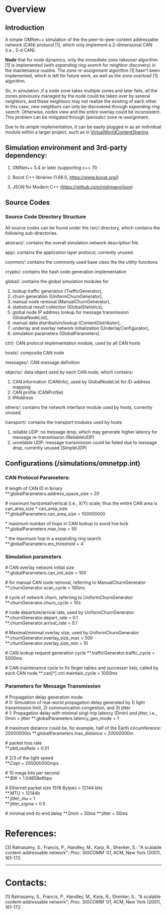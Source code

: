 # Overview

## Introduction

A simple OMNet++ simulation of the the peer-to-peer content addressable network (CAN) protocol [1], which only implement a 2-dimensional CAN (i.e., 2-d CAN).

**Node** that for node dynamics, only the *immediate zone takeover* algorithm [1] is implemented (with *expanding ring search* for neighbor discovery) in the maintenance routine. The *zone re-assignment* algorithm [1] hasn't been implemented, which is left for future work, as well as the *zone overload* [1] algorithm. 

So, in simulation ,if a node zone takes multiple zones and later fails, all the zones previously managed by the node could be taken over by several neighbors, and these neighbors may not realize the existing of each other. In this case, new neighbors can only be discovered through *expanding ring search*. Otherwise, nodes view and the entire overlay could be inconsistent. This problem can be mitigated through (periodic) zone re-assignment.

Due to its simple implementation, it can be easily plugged in as an individual module within a larger project, such as in [VirtualWorldContentSharing](https://github.com/sunniel/VirtualNetContentSharing).

## Simulation environment and 3rd-party dependency: 

1. OMNet++ 5.4 or later (supporting c++ 11)

2. Boost C++ libraries (1.66.0, https://www.boost.org/)

3. JSON for Modern C++ (https://github.com/nlohmann/json)

## Source Codes

### Source Code Directory Structure

All source codes can be found under the /src/ directory, which contains the following sub-directories.

abstract/: contains the overall simulation network description file.

app/: contains the application layer protocol, currently unused.

common/: contains the commonly used base class the the utility functions

crypto/: contains the hash code generation implementation

global/: contains the global simulation modules for   
1. lookup traffic generation (TrafficGenerator), 
2. churn generation (UniformChurnGenerator),  
3. manual node removal (ManualChurnGenerator), 
4. statistical result collection (GlobalStatistics), 
5. global node IP address lookup for message transmission (GlobalNodeList), 
6. manual data distribution/lookup (ContentDistributor),
7. underlay and overlay network initialization (UnderlayConfigurator),
8. simulation parameters (GlobalParameters).

ctrl/: CAN protocol implementation module, used by all CAN hosts

hosts/: composite CAN node

messages/: CAN message definition

objects/: data object used by each CAN node, which contains:  
1. CAN information (CANInfo), used by GlobalNodeList for ID-address mapping
2. CAN profile (CANProfile)
2. IPAddress

others/: contains the network interface module used by hosts, currently unused.

transport/: contains the transport modules used by hosts  
1. reliable UDP: no message drop, which may generate higher latency for message re-transmission (ReliableUDP)
2. unreliable UDP: message transmission could be failed due to message drop, currently unused (SimpleUDP) 

## Configurations (/simulations/omnetpp.int)

### CAN Protocol Parameters:

\# length of CAN ID in binary  
**.globalParameters.address_space_size = 20

\# maximum horizontal/vertical (i.e., X/Y) scale; thus the entire CAN area is can_area_size * can_area_size  
**.globalParameters.can_area_size = 100000000  

\* maximum number of hops in CAN lookup to avoid live lock  
**.globalParameters.max_hop = 50

\* the maximum hop in a expanding ring search  
**.globalParameters.ers_threshold = 4

### Simulation parameters

\# CAN overlay network initial size  
**.globalParameters.can_init_size = 100

\# for manual CAN node removal, referring to ManualChurnGenerator  
**.churnGenerator.scan_cycle = 100ms

\# cycle of network churn, referring to UniformChurnGenerator  
**.churnGenerator.churn_cycle = 10s

\# node departure/arrival rate, used by UniformChurnGenerator  
**.churnGenerator.depart_rate = 0.1  
**.churnGenerator.arrival_rate = 0.1

\# Maximal/minimal overlay size, used by UniformChurnGenerator
**.churnGenerator.overlay_size_max = 500
**.churnGenerator.overlay_size_min = 10

\# CAN lookup request generation cycle
**.trafficGenerator.traffic_cycle = 5000ms

\# CAN maintenance cycle to fix finger tables and successor lists, called by each CAN node
**.can[*].ctrl.maintain_cycle = 1000ms

### Parameters for Message Transmission

\# Propagation delay generation mode.  
\# 0: Simulation of real-world propagation delay generated by 1) light transmission limit, 2) communication congestion, and 3) jitter  
\# 1: Propagation delay with minimal singl-trip latency (Dmin) and jitter, i.e., Dmin + jitter 
**.globalParameters.latency_gen_mode = 1

\# maximum distance could be, for example, half of the Earth circumference: 20000000m
**.globalParameters.max_distance = 20000000m  

\# packet loss rate  
**.pktLossRate = 0.01

\# 2/3 of the light speed  
**.Copt = 200000000mps  

\# 10 mega bits per second  
**.BW = 1.04858e6bps  

\# Ethernet packet size 1518 Bytpes = 12144 bits  
**.MTU = 12144b  
**.jitter_mu = 1  
**.jitter_sigma = 0.5  

\# minimal end-to-end delay
**.Dmin = 50ms
**.jitter = 50ms

# References:
[3] Ratnasamy, S., Francis, P., Handley, M., Karp, R., Shenker, S.: "A scalable content-addressable network"; *Proc. SIGCOMM '01*, ACM, New York (2001), 161-172. 

---

# Contacts: 
[1] Ratnasamy, S., Francis, P., Handley, M., Karp, R., Shenker, S.: "A scalable content-addressable network"; *Proc. SIGCOMM '01*, ACM, New York (2001), 161-172. 
